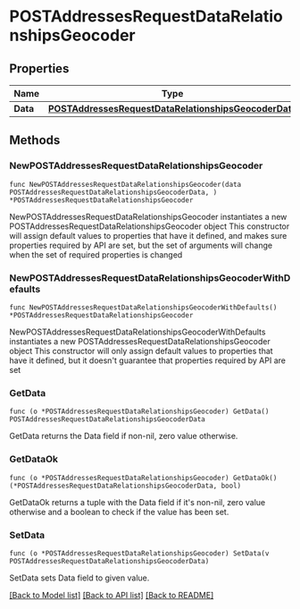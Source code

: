 # POSTAddressesRequestDataRelationshipsGeocoder

## Properties

Name | Type | Description | Notes
------------ | ------------- | ------------- | -------------
**Data** | [**POSTAddressesRequestDataRelationshipsGeocoderData**](POSTAddressesRequestDataRelationshipsGeocoderData.md) |  | 

## Methods

### NewPOSTAddressesRequestDataRelationshipsGeocoder

`func NewPOSTAddressesRequestDataRelationshipsGeocoder(data POSTAddressesRequestDataRelationshipsGeocoderData, ) *POSTAddressesRequestDataRelationshipsGeocoder`

NewPOSTAddressesRequestDataRelationshipsGeocoder instantiates a new POSTAddressesRequestDataRelationshipsGeocoder object
This constructor will assign default values to properties that have it defined,
and makes sure properties required by API are set, but the set of arguments
will change when the set of required properties is changed

### NewPOSTAddressesRequestDataRelationshipsGeocoderWithDefaults

`func NewPOSTAddressesRequestDataRelationshipsGeocoderWithDefaults() *POSTAddressesRequestDataRelationshipsGeocoder`

NewPOSTAddressesRequestDataRelationshipsGeocoderWithDefaults instantiates a new POSTAddressesRequestDataRelationshipsGeocoder object
This constructor will only assign default values to properties that have it defined,
but it doesn't guarantee that properties required by API are set

### GetData

`func (o *POSTAddressesRequestDataRelationshipsGeocoder) GetData() POSTAddressesRequestDataRelationshipsGeocoderData`

GetData returns the Data field if non-nil, zero value otherwise.

### GetDataOk

`func (o *POSTAddressesRequestDataRelationshipsGeocoder) GetDataOk() (*POSTAddressesRequestDataRelationshipsGeocoderData, bool)`

GetDataOk returns a tuple with the Data field if it's non-nil, zero value otherwise
and a boolean to check if the value has been set.

### SetData

`func (o *POSTAddressesRequestDataRelationshipsGeocoder) SetData(v POSTAddressesRequestDataRelationshipsGeocoderData)`

SetData sets Data field to given value.



[[Back to Model list]](../README.md#documentation-for-models) [[Back to API list]](../README.md#documentation-for-api-endpoints) [[Back to README]](../README.md)


